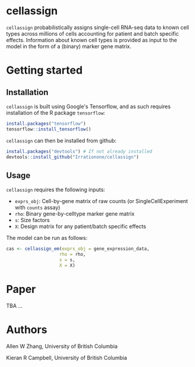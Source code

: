 # cellassign

`cellassign` probabilistically assigns single-cell RNA-seq data to known cell types across millions of cells accounting for patient and batch specific effects. Information about known cell types is provided as input to the model in the form of a (binary) marker gene matrix. 

# Getting started

## Installation

`cellassign` is built using Google's Tensorflow, and as such requires installation of the R package `tensorflow`:

``` r
install.packages("tensorflow")
tensorflow::install_tensorflow()
```

`cellassign` can then be installed from github:

``` r
install.packages("devtools") # If not already installed
devtools::install_github("Irrationone/cellassign")
```

## Usage

`cellassign` requires the following inputs:

* `exprs_obj`: Cell-by-gene matrix of raw counts (or SingleCellExperiment with `counts` assay)
* `rho`: Binary gene-by-celltype marker gene matrix
* `s`: Size factors
* `X`: Design matrix for any patient/batch specific effects

The model can be run as follows:

``` r
cas <- cellassign_em(exprs_obj = gene_expression_data,
                    rho = rho,
                    s = s,
                    X = X)
```

# Paper

TBA ...

# Authors

Allen W Zhang, University of British Columbia

Kieran R Campbell, University of British Columbia
